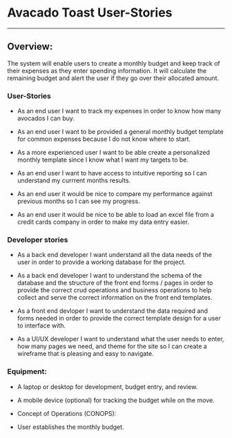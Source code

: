 # Avacado Toast User-Stories
---
## Overview:
The system will enable users to create a monthly budget and keep track of their expenses as they enter spending information. It will calculate the remaining budget and alert the user if they go over their allocated amount.

### User-Stories

- As an end user I want to track my expenses in order to know how many avocados I can buy.

- As an end user I want to be provided a general monthly budget template for common expenses because I do not know where to start.

- As a more experienced user I want to be able create a personalized  monthly template since I know what I want my targets to be.

- As an end user I want to have access to intuitive reporting so I can understand my currrent months results.

- As an end user it would be nice to compare my performance against previous months so I can see my progress.

- As an end user it would be nice to be able to load an excel file from a credit cards company in order to make my data entry easier.  

### Developer stories

- As a back end developer I want understand all the data needs of the user in order to provide a working database for the project.

- As a back end developer I want to understand the schema of the database and the structure of the front end forms / pages in order to provide the correct crud operations and business operations to help collect and serve the correct information on the front end templates.

- As a front end devloper I want to understand the data required and forms needed in order to provide the correct template design for a user to interface with.

- As a UI/UX developer I want to understand what the user needs to enter, how many pages we need, and theme for the site so I can create a wireframe that is pleasing and easy to navigate. 

### Equipment:

- A laptop or desktop for development, budget entry, and review.

- A mobile device (optional) for tracking the budget while on the move.

- Concept of Operations (CONOPS):

- User establishes the monthly budget.


